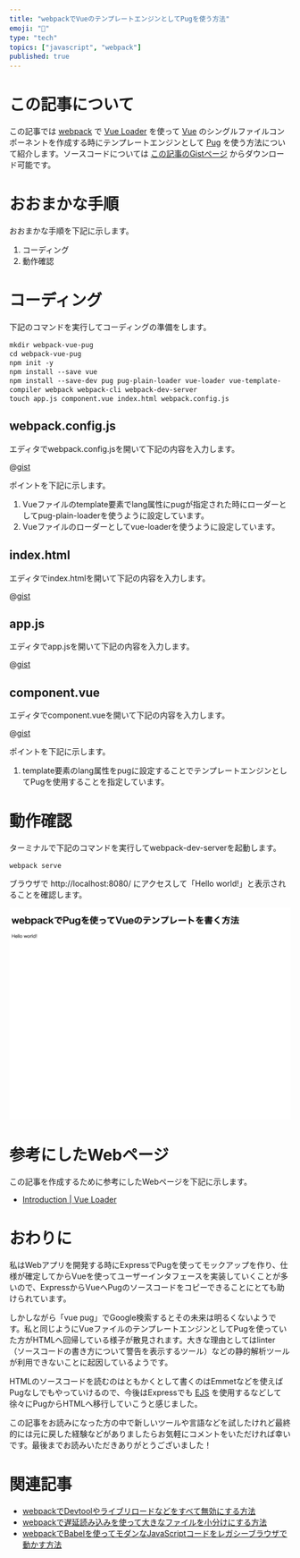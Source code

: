 ```yaml
---
title: "webpackでVueのテンプレートエンジンとしてPugを使う方法"
emoji: "🐶"
type: "tech"
topics: ["javascript", "webpack"]
published: true
---
```




# この記事について

この記事では [webpack](https://webpack.js.org/) で [Vue Loader](https://vue-loader.vuejs.org/) を使って [Vue](https://vuejs.org/) のシングルファイルコンポーネントを作成する時にテンプレートエンジンとして [Pug](https://pugjs.org/) を使う方法について紹介します。ソースコードについては [この記事のGistページ](https://gist.github.com/tatsuyasusukida/3a05ca2aa34ead3dc3c54ce5f658daca) からダウンロード可能です。



# おおまかな手順

おおまかな手順を下記に示します。

1. コーディング
2. 動作確認





# コーディング

下記のコマンドを実行してコーディングの準備をします。

```shell
mkdir webpack-vue-pug
cd webpack-vue-pug
npm init -y
npm install --save vue
npm install --save-dev pug pug-plain-loader vue-loader vue-template-compiler webpack webpack-cli webpack-dev-server
touch app.js component.vue index.html webpack.config.js
```

## webpack.config.js

エディタでwebpack.config.jsを開いて下記の内容を入力します。

@[gist](https://gist.github.com/tatsuyasusukida/3a05ca2aa34ead3dc3c54ce5f658daca?file=webpack.config.js)

ポイントを下記に示します。

1. Vueファイルのtemplate要素でlang属性にpugが指定された時にローダーとしてpug-plain-loaderを使うように設定しています。
2. Vueファイルのローダーとしてvue-loaderを使うように設定しています。

## index.html

エディタでindex.htmlを開いて下記の内容を入力します。

@[gist](https://gist.github.com/tatsuyasusukida/3a05ca2aa34ead3dc3c54ce5f658daca?file=index.html)

## app.js

エディタでapp.jsを開いて下記の内容を入力します。

@[gist](https://gist.github.com/tatsuyasusukida/3a05ca2aa34ead3dc3c54ce5f658daca?file=app.js)

## component.vue

エディタでcomponent.vueを開いて下記の内容を入力します。

@[gist](https://gist.github.com/tatsuyasusukida/3a05ca2aa34ead3dc3c54ce5f658daca?file=component.vue)

ポイントを下記に示します。

1. template要素のlang属性をpugに設定することでテンプレートエンジンとしてPugを使用することを指定しています。



# 動作確認

ターミナルで下記のコマンドを実行してwebpack-dev-serverを起動します。

```shell
webpack serve
```

ブラウザで http://localhost:8080/ にアクセスして「Hello world!」と表示されることを確認します。

![ブラウザで http://localhost:8080/ アクセスした様子です。Webページの見出しはwebpackでPugを使ってVueのテンプレートを書く方法であり、本文はHello world!です。](/images/articles/webpack-vue-pug/check-01.png)



# 参考にしたWebページ

この記事を作成するために参考にしたWebページを下記に示します。

- [Introduction | Vue Loader](https://vue-loader.vuejs.org/)



# おわりに

私はWebアプリを開発する時にExpressでPugを使ってモックアップを作り、仕様が確定してからVueを使ってユーザーインタフェースを実装していくことが多いので、ExpressからVueへPugのソースコードをコピーできることにとても助けられています。

しかしながら「vue pug」でGoogle検索するとその未来は明るくないようです。私と同じようにVueファイルのテンプレートエンジンとしてPugを使っていた方がHTMLへ回帰している様子が散見されます。大きな理由としてはlinter（ソースコードの書き方について警告を表示するツール）などの静的解析ツールが利用できないことに起因しているようです。

HTMLのソースコードを読むのはともかくとして書くのはEmmetなどを使えばPugなしでもやっていけるので、今後はExpressでも [EJS](https://ejs.co/) を使用するなどして徐々にPugからHTMLへ移行していこうと感じました。

この記事をお読みになった方の中で新しいツールや言語などを試したけれど最終的には元に戻した経験などがありましたらお気軽にコメントをいただければ幸いです。最後までお読みいただきありがとうございました！



# 関連記事

- [webpackでDevtoolやライブリロードなどをすべて無効にする方法](https://zenn.dev/tatsuyasusukida/articles/webpack-devtool-disable)
- [webpackで遅延読み込みを使って大きなファイルを小分けにする方法](https://zenn.dev/tatsuyasusukida/articles/webpack-devtool-disable)
- [webpackでBabelを使ってモダンなJavaScriptコードをレガシーブラウザで動かす方法](https://zenn.dev/tatsuyasusukida/articles/webpack-babel-loader)
